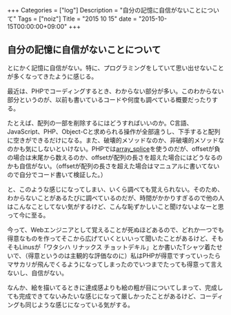 +++
Categories = ["log"]
Description = "自分の記憶に自信がないことについて"
Tags = ["noiz"]
Title = "2015 10 15"
date = "2015-10-15T00:00:00+09:00"
+++

## 自分の記憶に自信がないことについて
とにかく記憶に自信がない。特に、プログラミングをしていて思い出せないことが多くなってきたように感じる。

最近は、PHPでコーディングするとき、わからない部分が多い。このわからない部分というのが、以前も書いているコードや何度も調べている概要だったりする。

たとえば、配列の一部を削除するにはどうすればいいのか。C言語、JavaScript、PHP、Object-Cと求められる操作が全部違うし、下手すると配列に空きができるだけになる。また、破壊的メソッドなのか、非破壊的メソッドなのかも気にしないといけない。PHPでは[array_splice](http://php.net/manual/ja/function.array-splice.php)を使うのだが、offsetが負の場合は末尾から数えるのか、offsetが配列の長さを超えた場合にはどうなるのかも自信がない。（offsetが配列の長さを超えた場合はマニュアルに書いてないので自分でコード書いて検証した。）

と、このような感じになってしまい、いくら調べても覚えられない。そのため、わからないことがあるたびに調べているのだが、時間がかかりすぎるので他の人はこんなことしてない気がするけど、こんな恥ずかしいこと聞けないよなーと思って今に至る。

今って、Webエンジニアとして覚えることが死ぬほどあるので、どれか一つでも得意なものを作ってそこから広げていくといいって聞いたことがあるけど、そもそもLinusが「ワタシハ リナックス チョットデキル」とか書いたTシャツ着たせいで、（得意というのは主観的な評価なのに）私はPHPが得意ですっていったらマサカリが飛んでくるようになってしまったのでいつまでたっても得意って言えないし、自信がない。

なんか、絵を描いてるときに達成感よりも絵の粗が目についてしまって、完成しても完成できてないみたいな感じになって厳しかったことがあるけど、コーディングも同じような感じになっている気がする。